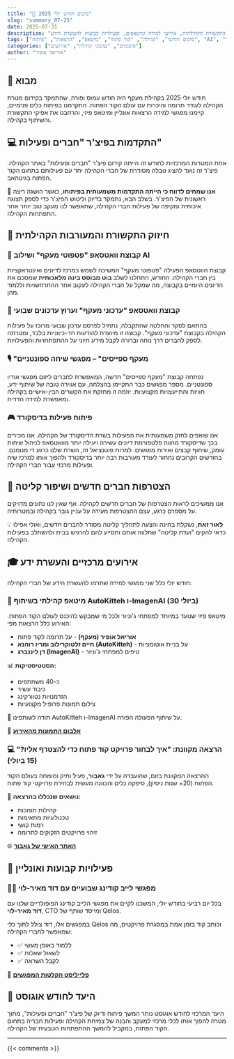 ```yaml
---
title: "📅 סיכום חודש יולי 2025"
slug: "summary_07-25"
date: 2025-07-31
description: "סיכום מקיף של פעילות קהילת מעקף בחודש יולי 2025 - התקדמות בפיתוח פיצ'רים חדשים, חיזוק התקשורת הקהילתית, אירועי למידה ומיטאפים, ופעילויות קבועות להעשרת הידע"
tags: ["סיכום חודשי", "קהילה", "קוד פתוח", "מיטאפ", "הרצאות", "פיתוח", "AI", "דיסקורד", "whatsapp", "live coding"]
categories: ["סיכומים", "עדכוני קהילה", "אירועים"]
author: "אוריאל אופיר"
---
```


## 🚀 מבוא

חודש יולי 2025 בקהילת מעקף היה חודש עמוס ופורה, שהתמקד בקידום מטרת הקהילה לעודד תרומה והיכרות עם עולם הקוד הפתוח. התקדמנו בפיתוח כלים פנימיים, קיימנו מפגשי למידה הרצאות אונליין ומיטאפ פיזי, והרחבנו את אפיקי התקשורת והשיתוף בקהילה.

## 💻 התקדמות בפיצ'ר "חברים ופעילות"

אחת המטרות המרכזיות לחודש זה הייתה קידום פיצ'ר "חברים ופעילות" באתר הקהילה. פיצ'ר זה נועד להציג טבלה מסודרת של חברי הקהילה יחד עם פעילותם בתחום הקוד הפתוח בגיטהאב. 

🎉 **אנו שמחים לדווח כי הייתה התקדמות משמעותית בפיתוחו**, כאשר הושגה ריצה ראשונית של הפיצ'ר. בשלב הבא, נתמקד בדיוק וליטוש הפיצ'ר כדי לספק תצוגה איכותית ומקיפה של פעילות חברי הקהילה, שתאפשר לנו מעקב טוב יותר אחר התפתחות הקהילה.

## 💬 חיזוק התקשורת והמעורבות הקהילתית

### 🤖 קבוצת וואטסאפ "פטפוטי מעקף" ושילוב AI
קבוצת הווטסאפ הפעילה "פטפוטי מעקף" המשיכה לשמש כמרכז לדיונים ואינטראקציות בין חברי הקהילה. החודש, התחלנו לשלב **בוט מבוסס בינה מלאכותית** שמסכם את הדיונים היומיים בקבוצה, מה שמקל על חברי הקהילה לעקוב אחר ההתרחשויות וללמוד מהן.

### 📢 קבוצת וואטסאפ "עדכוני מעקף" וערוץ עדכונים שבועי
בהתאם לסקר והחלטה שהתקבלה, נתחיל לפרסם עדכון שבועי מרוכז על פעילות הקהילה בקבוצת "עדכוני מעקף". קבוצה זו מיועדת להודעות חד-כיווניות בלבד, ומטרתה לספק לחברים דרך נוחה וברורה לקבל מידע חיוני על ההתפתחויות והפעילויות.

### 🎙️ "מעקף ספייסים" – מפגשי שיחה ספונטניים
נפתחה קבוצת "מעקף ספייסים" חדשה, המאפשרת לחברים ליזום מפגשי אודיו ספונטניים. מספר מפגשים כבר התקיימו בהצלחה, עם אווירה טובה של שיתוף ידע, חוויות והתייעצויות מקצועיות. יוזמה זו מחזקת את הקשרים הבין-אישיים בקהילה ומאפשרת למידה הדדית.

### 🎮 פיתוח פעילות בדיסקורד
אנו שואפים לחזק משמעותית את הפעילות בשרת הדיסקורד של הקהילה. אנו מכירים בכך שדיסקורד מהווה פלטפורמת דיונים עשירה ויעילה יותר מוואטסאפ לניהול שיחות עומק, שיתוף קבצים ואירוח מפגשים. למרות פוטנציאל זה, השרת שלנו כרגע די מנומנם. בחודשים הקרובים נחתור לעודד מעורבות רבה יותר בדיסקורד ולהפוך אותו למרכז שיח ופעילות מרכזי עבור חברי הקהילה.

## 👥 הצטרפות חברים חדשים ושיפור קליטה

אנו ממשיכים לראות הצטרפות של חברים חדשים לקהילה. אף שאין לנו נתונים מדויקים על מספרם כרגע, עצם ההצטרפות מעידה על עניין גובר בקהילה ובמטרותיה. 

💡 **לאור זאת**, נשקלת בחינה והצעה לתהליך קליטה מסודר לחברים חדשים, ואולי אפילו כדאי להקים "ועדת קליטה" שתלווה אותם ותסייע להם להרגיש בבית ולהשתלב בפעילות הקהילה.

## 🎓 אירועים מרכזיים והעשרת ידע

חודש יולי כלל שני מפגשי למידה שתרמו להעשרת הידע של חברי הקהילה:

### 🤝 מיטאפ קהילתי בשיתוף AutoKitteh ו-ImagenAI (30 ביולי)
מיטאפ פיזי שנועד במיוחד למפתחי ג'וניור ולכל מי שמבקש להיכנס לעולם הקוד הפתוח. האירוע כלל הרצאות מפי:

- **אוריאל אופיר (מעקף)** - על תרומה לקוד פתוח 
- **חיים זלטוקרילוב ומריו רוהנא (AutoKitteh)** - על בניית אוטומציות
- **דן ליננברג (ImagenAI)** - טיפים למפתחי ג'וניור

📊 **הסטטיסטיקות:**
- כ-40 משתתפים
- כיבוד עשיר 
- הזדמנויות נטוורקינג
- צילום תמונות פרופיל מקצועיות

🙏 תודה לשותפינו AutoKitteh ו-ImagenAI על שיתוף הפעולה הפורה.

📸 **<a href="https://photos.app.goo.gl/pGrYN8gJgxWk8SCk8" target="_blank">אלבום התמונות מהאירוע</a>**

### 💻 הרצאה מקוונת: "איך לבחור פרויקט קוד פתוח כדי להצטרף אליו?" (15 ביולי)
ההרצאה המקוונת בזום, שהועברה על ידי **גאבור**, פעיל ותיק ומומחה בעולם הקוד הפתוח (20+ שנות ניסיון), סיפקה כלים והכוונה מעשית לבחירת פרויקטי קוד פתוח. 

🎯 **נושאים שנכללו בהרצאה:**
- קהילות תומכות
- טכנולוגיות מתאימות
- רמות קושי
- זיהוי פרויקטים הזקוקים לתרומה

🌐 **[האתר האישי של גאבור](https://szabgab.com/)**

## 🔴 פעילויות קבועות ואונליין

### 👨‍💻 מפגשי לייב קודינג שבועיים עם דוד מאיר-לוי
בכל יום רביעי בחודש יולי, המשכנו לקיים את מפגשי הלייב קודינג הפופולריים שלנו עם **דוד מאיר-לוי**, CTO ומייסד שותף של Qelos. 

במפגשים אלו, דוד צולל לתוך כלי Qelos וכותב קוד בזמן אמת במסגרת פרויקטים, מה שמאפשר לחברי הקהילה:
- ✅ ללמוד באופן מעשי
- ✅ לשאול שאלות
- ✅ לקבל השראה

🎥 **[פלייליסט הקלטות המפגשים](https://youtube.com/playlist?list=PLUEF3ZvqG0vseXW_808UQExQQ_nRrcb22&si=cMkBXFw2CUDZyY3V)**

## 🎯 היעד לחודש אוגוסט

היעד המרכזי לחודש אוגוסט נותר המשך פיתוח ודיוק של פיצ'ר "חברים ופעילות", מתוך מטרה להפוך אותו לכלי מרכזי למעקב והבנה של צמיחת הקהילה ופעילות חבריה בתחום הקוד הפתוח, במקביל להמשך ההתפתחות הטבעית של הקהילה.

---

{{< comments >}}
